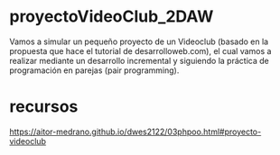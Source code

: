 # proyectoVideoClub_2DAW
Vamos a simular un pequeño proyecto de un Videoclub (basado en la propuesta que hace el tutorial de desarrolloweb.com), el cual vamos a realizar mediante un desarrollo incremental y siguiendo la práctica de programación en parejas (pair programming).


# recursos
https://aitor-medrano.github.io/dwes2122/03phpoo.html#proyecto-videoclub
